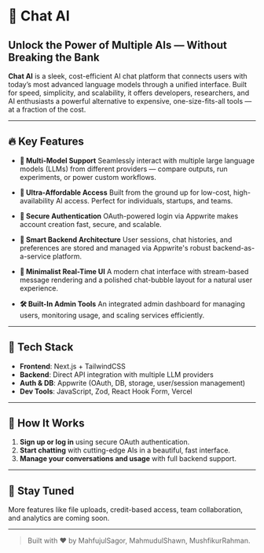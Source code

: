 # 🚀 Chat AI

## Unlock the Power of Multiple AIs — Without Breaking the Bank

**Chat AI** is a sleek, cost-efficient AI chat platform that connects users with today’s most advanced language models through a unified interface.
Built for speed, simplicity, and scalability, it offers developers, researchers, and AI enthusiasts a powerful alternative to expensive, one-size-fits-all tools — at a fraction of the cost.

---

## 🔥 Key Features

- **🔄 Multi-Model Support**
  Seamlessly interact with multiple large language models (LLMs) from different providers — compare outputs, run experiments, or power custom workflows.

- **💸 Ultra-Affordable Access**
  Built from the ground up for low-cost, high-availability AI access. Perfect for individuals, startups, and teams.

- **🔐 Secure Authentication**
  OAuth-powered login via Appwrite makes account creation fast, secure, and scalable.

- **🧠 Smart Backend Architecture**
  User sessions, chat histories, and preferences are stored and managed via Appwrite's robust backend-as-a-service platform.

- **💬 Minimalist Real-Time UI**
  A modern chat interface with stream-based message rendering and a polished chat-bubble layout for a natural user experience.

- **🛠 Built-In Admin Tools**
  An integrated admin dashboard for managing users, monitoring usage, and scaling services efficiently.

---

## 🧪 Tech Stack

- **Frontend**: Next.js + TailwindCSS
- **Backend**: Direct API integration with multiple LLM providers
- **Auth & DB**: Appwrite (OAuth, DB, storage, user/session management)
- **Dev Tools**: JavaScript, Zod, React Hook Form, Vercel

---

## 📌 How It Works

1. **Sign up or log in** using secure OAuth authentication.
2. **Start chatting** with cutting-edge AIs in a beautiful, fast interface.
3. **Manage your conversations and usage** with full backend support.

---

## 👋 Stay Tuned

More features like file uploads, credit-based access, team collaboration, and analytics are coming soon.

---

> Built with ❤️ by MahfujulSagor, MahmudulShawn, MushfikurRahman.
